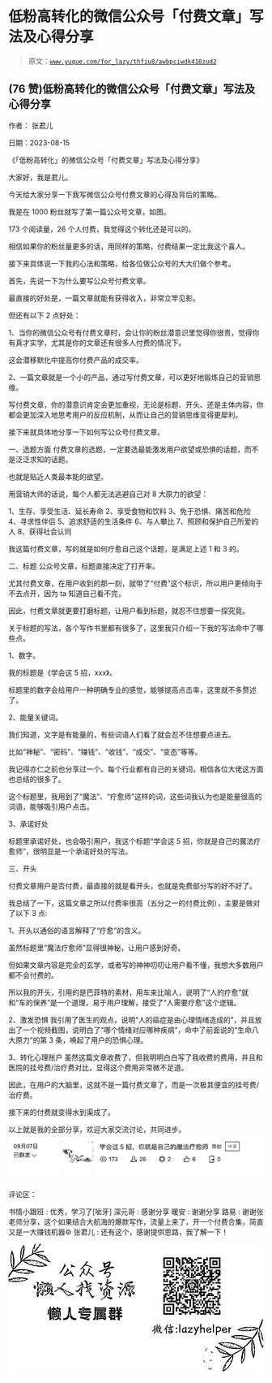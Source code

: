 # 低粉高转化的微信公众号「付费文章」写法及心得分享

> 原文：[`www.yuque.com/for_lazy/thfiu8/awbpciwdk410zud2`](https://www.yuque.com/for_lazy/thfiu8/awbpciwdk410zud2)



## (76 赞)低粉高转化的微信公众号「付费文章」写法及心得分享 

作者： 张君儿 

日期：2023-08-15 

《「低粉高转化」的微信公众号「付费文章」写法及心得分享》 

大家好，我是君儿。 

今天给大家分享一下我写微信公众号付费文章的心得及背后的策略。 

我是在 1000 粉丝就写了第一篇公众号文章，如图。 

173 个阅读量，26 个人付费，我觉得这个转化还是可以的。 

相信如果你的粉丝量更多的话，用同样的策略，付费结果一定比我这个喜人。 

接下来具体说一下我的心法和策略，给各位做公众号的大大们做个参考。 

首先，先说一下为什么要写公众号付费文章。 

最直接的好处是，一篇文章就能有获得收入，非常立竿见影。 

但还有以下 2 点好处： 

1、当你的微信公众号有付费文章时，会让你的粉丝潜意识里觉得你很贵，觉得你有真才实学，尤其是你的文章还有很多人付费的情况下。 

这会潜移默化中提高你付费产品的成交率。 

2、一篇文章就是一个小的产品，通过写付费文章，可以更好地锻炼自己的营销思维。 

写付费文章，你的潜意识肯定会更加重视，无论是标题、开头、还是主体内容，你都会更加深入地思考用户的反应机制，从而让自己的营销思维变得更犀利。 

接下来就具体地分享一下如何写公众号付费文章。 

一、选题方面 付费文章的选题，一定要选最能激发用户欲望或恐惧的话题，而不是泛泛求知的话题。 

也就是贴近人类最本能的欲望。 

用营销大师的话说，每个人都无法逃避自己对 8 大原力的欲望： 

1、生存、享受生活、延长寿命 2、享受食物和饮料 3、免于恐惧、痛苦和危险 4、寻求性伴侣 5、追求舒适的生活条件 6、与人攀比 7、照顾和保护自己所爱的人 8、获得社会认同 

我这篇付费文章，写的就是如何疗愈自己这个话题，是满足上述 1 和 3 的。 

二、标题 公众号文章，标题直接决定了打开率。 

尤其付费文章，在用户收到的那一刻，就带了“付费”这个标识，所以用户更倾向于不去点开，因为 ta 知道自己看不完， 

因此，付费文章就更要打磨标题，让用户看到标题，就忍不住想要一探究竟。 

关于标题的写法，各个写作书里都有很多了，这里我只介绍一下我的写法命中了哪些点。 

1、数字。 

我的标题是《学会这 5 招，xxx》。 

标题里的数字会给用户一种明确专业的感觉，能够提高点击率，这里就不多赘述了。 

2、能量关键词。 

我们知道，文字是有能量的，有些词语人们看了就会忍不住想要点进去。 

比如“神秘”、“密码”、“赚钱”、“收钱”、“成交”、“变态”等等。 

我记得亦仁之前也分享过一个。每个行业都有自己的关键词，相信各位大佬这方面也总结的很多了。 

这个标题里，我用到了“魔法”、“疗愈师”这样的词，这些词我认为也是能量很高的词语，能够吸引用户点击。 

3、承诺好处 

标题里承诺好处，也会吸引用户，我这个标题“学会这 5 招，你就是自己的魔法疗愈师”，很明显是一个承诺好处的写法。 

三、开头 

付费文章用户是否付费，最直接的就是看开头，也就是免费部分写的好不好了。 

我总结了一下，这篇文章之所以付费率很高（五分之一的付费比例），主要是做对了以下 3 点: 

1、开头以通俗的语言解释了“疗愈”的含义。 

虽然标题里“魔法疗愈师”显得很神秘，让用户感到好奇。 

但如果文章内容是完全的玄学，或者写的神神叨叨让用户看不懂，我想大多数用户都不会付费的。 

所以我的开头，引用的是巴菲特的素材，用车来比喻人，说明了“人的疗愈”就和“车的保养”是一个道理，易于用户理解，接受了“人需要疗愈”这个逻辑。 

2、激发恐惧 我引用了医生的观点，说明“人的癌症是由心理情绪造成的”，并且放出了一个视频截图，说明白了“哪个情绪对应哪种疾病”，命中了前面说的“生命八大原力”的第 3 条，唤起了用户的恐惧心理。 

3、转化心理账户 虽然这篇文章收费了，但我明明白白写了我收费的费用，并且和医院的挂号费/治疗费对比，显得这个费用非常微不足道。 

因此，在用户的大脑里，这就不是一篇付费文章了，而是一次极其便宜的挂号费/治疗费。 

接下来的付费就变得水到渠成了。 

以上就是我的全部分享，欢迎大家交流讨论，共同进步。![](img/dd324b32b2bafca398a274b9e6f7ac06.png) 

评论区： 

书情小跟班 : 优秀，学习了[呲牙] 深元哥 : 感谢分享 暖安 : 谢谢分享 路易 : 谢谢张老师分享，这个如果结合大航海的爆款写作，流量上来了，开一个付费合集，简直又是一大赚钱机器⚙️ 张君儿 : 还有这个，感谢提供思路，我了解一下！ 

![](img/894d30a529e7c37bcd3392323c99941c.png)  